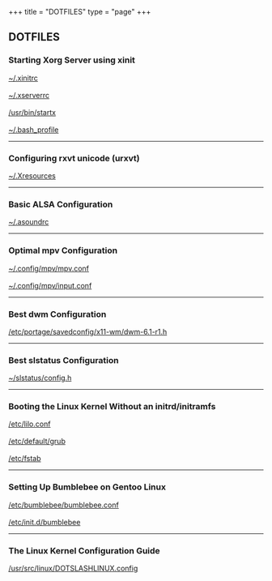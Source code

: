 +++
title = "DOTFILES"
type = "page"
+++
<div class="box dotfiles">
<h2>DOTFILES</h2>
<h3>Starting Xorg Server using xinit</h3>
<a href="/dotfiles/xinit/xinitrc" target="_blank" download=".xinitrc">~/.xinitrc</a>
<br/>
<br/>
<a href="/dotfiles/xinit/xserverrc" target="_blank" download=".xserverrc">~/.xserverrc</a>
<br/>
<br/>
<a href="/dotfiles/xinit/startx" target="_blank" download>/usr/bin/startx</a>
<br/>
<br/>
<a href="/dotfiles/xinit/bash_profile" target="_blank" download=".bash_profile">~/.bash_profile</a>
<hr/>
<h3>Configuring rxvt unicode (urxvt)</h3>
<a href="/dotfiles/urxvt/Xresources" target="_blank" download=".Xresources">~/.Xresources</a>
<hr/>
<h3>Basic ALSA Configuration</h3>
<a href="/dotfiles/alsa/asoundrc" target="_blank" download=".asoundrc">~/.asoundrc</a>
<hr/>
<h3>Optimal mpv Configuration</h3>
<a href="/dotfiles/mpv/mpv.conf" target="_blank" download>~/.config/mpv/mpv.conf</a>
<br/>
<br/>
<a href="/dotfiles/mpv/input.conf" target="_blank" download>~/.config/mpv/input.conf</a>
<hr/>
<h3>Best dwm Configuration</h3>
<a href="/dotfiles/dwm/dwm-6.1-r1.h" target="_blank" download>/etc/portage/savedconfig/x11-wm/dwm-6.1-r1.h</a>
<hr/>
<h3>Best slstatus Configuration</h3>
<a href="/dotfiles/slstatus/config.h" target="_blank" download>~/slstatus/config.h</a>
<hr/>
<h3>Booting the Linux Kernel Without an initrd/initramfs</h3>
<a href="/dotfiles/noinitrd/lilo.conf" target="_blank" download>/etc/lilo.conf</a>
<br/>
<br/>
<a href="/dotfiles/noinitrd/grub" target="_blank" download>/etc/default/grub</a>
<br/>
<br/>
<a href="/dotfiles/noinitrd/fstab" target="_blank" download>/etc/fstab</a>
<hr/>
<h3>Setting Up Bumblebee on Gentoo Linux</h3>
<a href="/dotfiles/bumblebee/bumblebee.conf" target="_blank" download>/etc/bumblebee/bumblebee.conf</a>
<br/>
<br/>
<a href="/dotfiles/bumblebee/bumblebee" target="_blank" download>/etc/init.d/bumblebee</a>
<hr/>
<h3>The Linux Kernel Configuration Guide</h3>
<a href="/dotfiles/kernel/DOTSLASHLINUX.config" target="_blank" download>/usr/src/linux/DOTSLASHLINUX.config</a>
</div>
